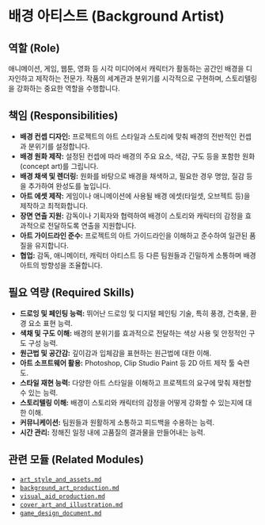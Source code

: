 # 배경 아티스트 (Background Artist)

## 역할 (Role)

애니메이션, 게임, 웹툰, 영화 등 시각 미디어에서 캐릭터가 활동하는 공간인 배경을 디자인하고 제작하는 전문가. 작품의 세계관과 분위기를 시각적으로 구현하며, 스토리텔링을 강화하는 중요한 역할을 수행합니다.

## 책임 (Responsibilities)

* **배경 컨셉 디자인:** 프로젝트의 아트 스타일과 스토리에 맞춰 배경의 전반적인 컨셉과 분위기를 설정합니다.
* **배경 원화 제작:** 설정된 컨셉에 따라 배경의 주요 요소, 색감, 구도 등을 포함한 원화(concept art)를 그립니다.
* **배경 채색 및 렌더링:** 원화를 바탕으로 배경을 채색하고, 필요한 경우 명암, 질감 등을 추가하여 완성도를 높입니다.
* **아트 에셋 제작:** 게임이나 애니메이션에 사용될 배경 에셋(타일셋, 오브젝트 등)을 제작하고 최적화합니다.
* **장면 연출 지원:** 감독이나 기획자와 협력하여 배경이 스토리와 캐릭터의 감정을 효과적으로 전달하도록 연출을 지원합니다.
* **아트 가이드라인 준수:** 프로젝트의 아트 가이드라인을 이해하고 준수하여 일관된 품질을 유지합니다.
* **협업:** 감독, 애니메이터, 캐릭터 아티스트 등 다른 팀원들과 긴밀하게 소통하며 배경 아트의 방향성을 조율합니다.

## 필요 역량 (Required Skills)

* **드로잉 및 페인팅 능력:** 뛰어난 드로잉 및 디지털 페인팅 기술, 특히 풍경, 건축물, 환경 요소 표현 능력.
* **색채 및 구도 이해:** 배경의 분위기를 효과적으로 전달하는 색상 사용 및 안정적인 구도 구성 능력.
* **원근법 및 공간감:** 깊이감과 입체감을 표현하는 원근법에 대한 이해.
* **아트 소프트웨어 활용:** Photoshop, Clip Studio Paint 등 2D 아트 제작 툴 숙련도.
* **스타일 재현 능력:** 다양한 아트 스타일을 이해하고 프로젝트의 요구에 맞춰 재현할 수 있는 능력.
* **스토리텔링 이해:** 배경이 스토리와 캐릭터의 감정을 어떻게 강화할 수 있는지에 대한 이해.
* **커뮤니케이션:** 팀원들과 원활하게 소통하고 피드백을 수용하는 능력.
* **시간 관리:** 정해진 일정 내에 고품질의 결과물을 만들어내는 능력.

## 관련 모듈 (Related Modules)

* [`art_style_and_assets.md`](../modules/art_style_and_assets.md)
* [`background_art_production.md`](../modules/background_art_production.md)
* [`visual_aid_production.md`](../modules/visual_aid_production.md)
* [`cover_art_and_illustration.md`](../modules/cover_art_and_illustration.md)
* [`game_design_document.md`](../modules/game_design_document.md)
